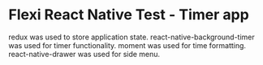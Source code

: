 # Flexi React Native Test - Timer app

redux was used to store application state.
react-native-background-timer was used for timer functionality.
moment was used for time formatting.
react-native-drawer was used for side menu.